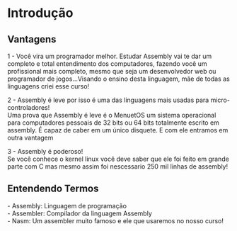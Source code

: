 <h1>Introdução</h1>

<h2>Vantagens</h2>

<p>1 - Você vira um programador melhor. Estudar Assembly vai te dar um completo e total entendimento dos computadores, fazendo você um profissional mais completo, mesmo que seja um desenvolvedor web ou programador de jogos...Visando o ensino desta linguagem, mãe de todas as linguagens criei esse curso!</p>
<p>2 - Assembly é leve por isso é uma das linguagens mais usadas para micro-controladores!<br>Uma prova que Assembly é leve é o MenuetOS um sistema operacional para computadores pessoais de 32 bits ou 64 bits totalmente escrito em assembly. É capaz de caber em um único disquete. E com ele entramos em outra vantagem</p>
<p>3 - Assembly é poderoso!<br>Se você conhece o kernel linux você deve saber que ele  foi feito em grande parte com C mas mesmo assim foi nescessario 250 mil linhas de assembly!</p>

<h2>Entendendo Termos</h2>
<p>- Assembly: Linguagem de programação<br>- Assembler: Compilador da linguagem Assembly<br>- Nasm: Um assembler muito famoso e ele que usaremos no nosso curso!</p>